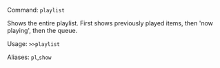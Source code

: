 Command: `playlist`

Shows the entire playlist. First shows previously played items, then 'now playing', then the queue.

Usage:
```>>playlist```

Aliases:
`pl`,`show`